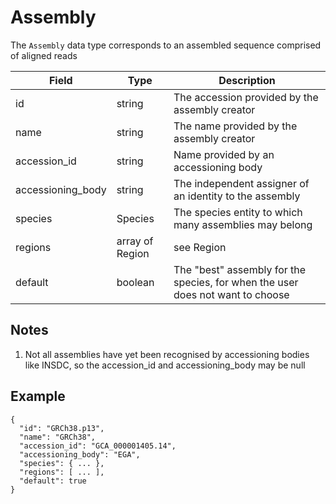 # Assembly

The `Assembly` data type corresponds to an assembled sequence comprised of aligned reads

| Field             | Type            | Description
|-------------------|-----------------|---------------------
| id                | string          | The accession provided by the assembly creator
| name              | string          | The name provided by the assembly creator
| accession_id      | string          | Name provided by an accessioning body
| accessioning_body | string          | The independent assigner of an identity to the assembly
| species           | Species         | The species entity to which many assemblies may belong
| regions           | array of Region | see Region
| default           | boolean         | The "best" assembly for the species, for when the user does not want to choose

## Notes
1. Not all assemblies have yet been recognised by accessioning bodies like INSDC, so the accession_id and accessioning_body may be null

## Example
```
{
  "id": "GRCh38.p13",
  "name": "GRCh38",
  "accession_id": "GCA_000001405.14",
  "accessioning_body": "EGA",
  "species": { ... },
  "regions": [ ... ],
  "default": true
}
```
